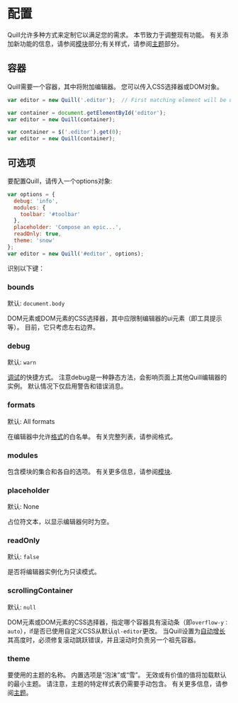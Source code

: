 # 配置
Quill允许多种方式来定制它以满足您的需求。 本节致力于调整现有功能。 有关添加新功能的信息，请参阅[模块](https://github.com/hzjswlgbsj/quill-document-chinese/blob/master/Documentation/modules/0.%20MODULES.md)部分;有关样式，请参阅[主题](https://github.com/hzjswlgbsj/quill-document-chinese/blob/master/Documentation/6.%20themes.md)部分。

## 容器
Quill需要一个容器，其中将附加编辑器。 您可以传入CSS选择器或DOM对象。
```javascript
var editor = new Quill('.editor');  // First matching element will be used
```

```javascript
var container = document.getElementById('editor');
var editor = new Quill(container);

```

```javascript
var container = $('.editor').get(0);
var editor = new Quill(container);
```

## 可选项
要配置Quill，请传入一个options对象:
```javascript
var options = {
  debug: 'info',
  modules: {
    toolbar: '#toolbar'
  },
  placeholder: 'Compose an epic...',
  readOnly: true,
  theme: 'snow'
};
var editor = new Quill('#editor', options);
```

识别以下键：

### bounds
默认: `document.body`

DOM元素或DOM元素的CSS选择器，其中应限制编辑器的ui元素（即工具提示等）。 目前，它只考虑左右边界。

### debug
默认: `warn`

[调试](https://github.com/hzjswlgbsj/quill-document-chinese/blob/master/Documentation/API/7.%20extension.md#debug)的快捷方式。 注意debug是一种静态方法，会影响页面上其他Quill编辑器的实例。 默认情况下仅启用警告和错误消息。

### formats
默认: All formats

在编辑器中允许[格式](https://github.com/hzjswlgbsj/quill-document-chinese/blob/master/Documentation/4.%20formats.md)的白名单。 有关完整列表，请参阅格式。

### modules
包含模块的集合和各自的选项。 有关更多信息，请参阅[模块](https://github.com/hzjswlgbsj/quill-document-chinese/blob/master/Documentation/modules/0.%20MODULES.md).

### placeholder
默认: None

占位符文本，以显示编辑器何时为空。

### readOnly
默认: `false`

是否将编辑器实例化为只读模式。

### scrollingContainer
默认: `null`

DOM元素或DOM元素的CSS选择器，指定哪个容器具有滚动条（即`overflow-y：auto`），if是否已使用自定义CSS从默认`ql-editor`更改。 当Quill设置为[自动增长](https://quilljs.com/playground/#autogrow)其高度时，必须修复滚动跳跃错误，并且滚动时负责另一个祖先容器。

### theme
要使用的主题的名称。 内置选项是“泡沫”或“雪”。 无效或有价值的值将加载默认的最小主题。 请注意，主题的特定样式表仍需要手动包含。 有关更多信息，请参阅[主题](https://github.com/hzjswlgbsj/quill-document-chinese/blob/master/Documentation/6.%20themes.md)。